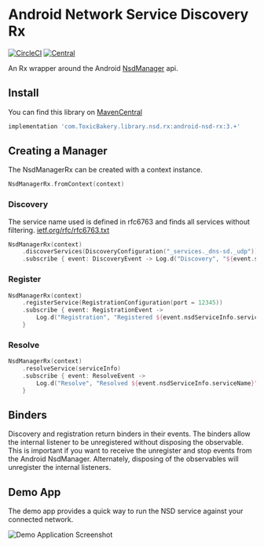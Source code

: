 # Android Network Service Discovery Rx 
[![CircleCI](https://circleci.com/gh/ToxicBakery/Android-Nsd-Rx.svg?style=svg)](https://circleci.com/gh/ToxicBakery/Android-Nsd-Rx)
[![Central](https://img.shields.io/maven-metadata/v?metadataUrl=https%3A%2F%2Frepo1.maven.org%2Fmaven2%2Fcom%2FToxicBakery%2Flibrary%2Fnsd%2Frx%2Fandroid-nsd-rx%2Fmaven-metadata.xml)](https://central.sonatype.dev/namespace/com.ToxicBakery.library.nsd.rx)

An Rx wrapper around the
Android [NsdManager](https://developer.android.com/reference/android/net/nsd/NsdManager.html) api.

## Install

You can find this library on [MavenCentral](https://central.sonatype.dev/namespace/com.ToxicBakery.library.nsd.rx)

```groovy
implementation 'com.ToxicBakery.library.nsd.rx:android-nsd-rx:3.+'
```

## Creating a Manager

The NsdManagerRx can be created with a context instance.

```kotlin
NsdManagerRx.fromContext(context)
```

### Discovery

The service name used is defined in rfc6763 and finds all services without filtering.
[ietf.org/rfc/rfc6763.txt](http://www.ietf.org/rfc/rfc6763.txt)

```kotlin
NsdManagerRx(context)
    .discoverServices(DiscoveryConfiguration("_services._dns-sd._udp"))
    .subscribe { event: DiscoveryEvent -> Log.d("Discovery", "${event.service.serviceName}") }
```

### Register

```kotlin
NsdManagerRx(context)
    .registerService(RegistrationConfiguration(port = 12345))
    .subscribe { event: RegistrationEvent ->
        Log.d("Registration", "Registered ${event.nsdServiceInfo.serviceName}")
    }
```

### Resolve

```kotlin
NsdManagerRx(context)
    .resolveService(serviceInfo)
    .subscribe { event: ResolveEvent ->
        Log.d("Resolve", "Resolved ${event.nsdServiceInfo.serviceName}")
    }
```

## Binders

Discovery and registration return binders in their events. The binders allow the internal listener
to be unregistered without disposing the observable. This is important if you want to receive the
unregister and stop events from the Android NsdManager. Alternately, disposing of the observables
will unregister the internal listeners.

## Demo App

The demo app provides a quick way to run the NSD service against your connected network.

![Demo Application Screenshot][demo-app-screenshot]

[demo-app-screenshot]: https://user-images.githubusercontent.com/1614281/42720862-9e983c8c-86fd-11e8-8d25-70ac04022a68.png
